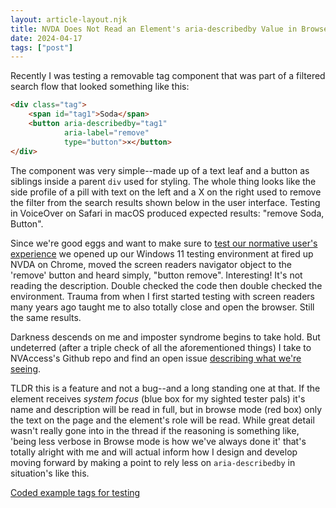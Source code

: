 ```yaml
---
layout: article-layout.njk
title: NVDA Does Not Read an Element's aria-describedby Value in Browse Mode 
date: 2024-04-17
tags: ["post"]
---
```

Recently I was testing a removable tag component that was part of a filtered
search flow that looked something like this:
```html
<div class="tag">
    <span id="tag1">Soda</span> 
    <button aria-describedby="tag1" 
            aria-label="remove" 
            type="button">×</button>
</div>
```
The component was very simple--made up of a text leaf and a button as siblings
inside a parent `div` used for styling. The whole thing looks like the side profile
of a pill with text on the left and a X on the right used to remove the filter
from the search results shown below in the user interface. Testing in VoiceOver
on Safari in macOS produced expected results: "remove Soda, Button".

Since we're good eggs and want to make sure to [test our normative user's
experience](https://webaim.org/projects/screenreadersurvey10/#browsercombos) we
opened up our Windows 11 testing environment at fired up NVDA on Chrome, moved
the screen readers navigator object to the 'remove' button and heard simply, "button
remove". Interesting! It's not reading the description. Double checked the code
then double checked the environment. Trauma from when I first started testing
with screen readers many years ago taught me to also totally close and open the browser. Still
the same results. 

Darkness descends on me and imposter syndrome begins to take hold. But
undeterred (after a triple check of all the aforementioned things) I take to
NVAccess's Github repo and find an open issue [describing what we're seeing](https://github.com/nvaccess/nvda/issues/12718). 

TLDR this is a feature and not a bug--and a long standing one at that. If the element receives _system focus_ (blue box for my sighted tester pals) it's name and description will be read in full, but in browse mode (red box) only the text on the page and the element's role will be read. While great detail wasn't really gone into in the thread if the reasoning is something like, 'being less verbose in Browse mode is how we've always done it' that's totally alright with me and will actual inform how I design and develop moving forward by making a point to rely less on `aria-describedby` in situation's like this.  

[Coded example tags for testing](https://codepen.io/dakahn/pen/PogyzzW)
